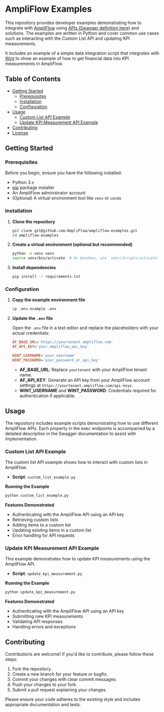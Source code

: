 # AmpliFlow Examples

This repository provides developer examples demonstrating how to integrate with [AmpliFlow](https://www.ampliflow.se) using [APIs (Swagger definition here)](https://app.ampliflow.com/swagger/index.html) and solutions. The examples are written in Python and cover common use cases such as interacting with the Custom List API and updating KPI measurements.

It includes an example of a simple data integration script that integrates with [Wint](https://www.wint.se/) to show an example of how to get financial data into KPI measurements in AmpliFlow.

## Table of Contents

- [Getting Started](#getting-started)
  - [Prerequisites](#prerequisites)
  - [Installation](#installation)
  - [Configuration](#configuration)
- [Usage](#usage)
  - [Custom List API Example](#custom-list-api-example)
  - [Update KPI Measurement API Example](#update-kpi-measurement-api-example)
- [Contributing](#contributing)
- [License](#license)

## Getting Started

### Prerequisites

Before you begin, ensure you have the following installed:

- Python 3.x
- [pip](https://pip.pypa.io/en/stable/) package installer
- An AmpliFlow administrator account
- (Optional) A virtual environment tool like `venv` or `conda`

### Installation

1. **Clone the repository**

   ```bash
   git clone git@github.com:AmpliFlow/ampliflow-examples.git
   cd ampliflow-examples
   ```

2. **Create a virtual environment (optional but recommended)**

   ```bash
   python -m venv venv
   source venv/bin/activate  # On Windows, use `venv\Scripts\activate`
   ```

3. **Install dependencies**

   ```bash
   pip install -r requirements.txt
   ```

### Configuration

1. **Copy the example environment file**

   ```bash
   cp .env.example .env
   ```

2. **Update the `.env` file**

   Open the `.env` file in a text editor and replace the placeholders with your actual credentials:

   ```ini
   AF_BASE_URL='https://yourtenant.ampliflow.com'
   AF_API_KEY='your_ampliflow_api_key'
   
   WINT_USERNAME='your_username'
   WINT_PASSWORD='your_password_or_api_key'
   ```

   - **AF_BASE_URL**: Replace `yourtenant` with your AmpliFlow tenant name.
   - **AF_API_KEY**: Generate an API key from your AmpliFlow account settings at `https://yourtenant.ampliflow.com/api-keys`.
   - **WINT_USERNAME** and **WINT_PASSWORD**: Credentials required for authentication if applicable.

## Usage

The repository includes example scripts demonstrating how to use different AmpliFlow APIs. Each property in the exec endpoints is accompanied by a detailed description in the Swagger documentation to assist with implementation.

### Custom List API Example

The custom list API example shows how to interact with custom lists in AmpliFlow.

- **Script**: `custom_list_example.py`

**Running the Example**

```bash
python custom_list_example.py
```

**Features Demonstrated**

- Authenticating with the AmpliFlow API using an API key
- Retrieving custom lists
- Adding items to a custom list
- Updating existing items in a custom list
- Error handling for API requests

### Update KPI Measurement API Example

This example demonstrates how to update KPI measurements using the AmpliFlow API.

- **Script**: `update_kpi_measurement.py`

**Running the Example**

```bash
python update_kpi_measurement.py
```

**Features Demonstrated**

- Authenticating with the AmpliFlow API using an API key
- Submitting new KPI measurements
- Validating API responses
- Handling errors and exceptions

## Contributing

Contributions are welcome! If you'd like to contribute, please follow these steps:

1. Fork the repository.
2. Create a new branch for your feature or bugfix.
3. Commit your changes with clear commit messages.
4. Push your changes to your fork.
5. Submit a pull request explaining your changes.

Please ensure your code adheres to the existing style and includes appropriate documentation and tests.
